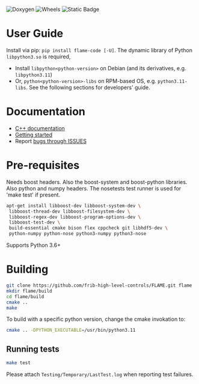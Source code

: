 ![Doxygen](https://github.com/zhangt58/flame/actions/workflows/gh-pages.yml/badge.svg)
![Wheels](https://github.com/zhangt58/flame/actions/workflows/build.yml/badge.svg)
![Static Badge](https://img.shields.io/badge/Python-3.6%7C3.7%7C3.8%7C3.9%7C3.10%7C3.11%7C3.12-blue)

User Guide
==========
Install via pip: `pip install flame-code [-U]`.
The dynamic library of Python `libpython3.so` is required,
- Install `libpython<python-version>` on Debian (and its derivatives, e.g. `libpython3.11`)
- Or, `python<python-version>-libs` on RPM-based OS, e.g. `python3.11-libs`.
See the following sections for developers' guide.

Documentation
=============

* [C++ documentation](http://frib-high-level-controls.github.io/FLAME)
* [Getting started](http://frib-high-level-controls.github.io/FLAME/gettingstarted.html)
* Report [bugs through ISSUES](https://github.com/frib-high-level-controls/FLAME/issues)

Pre-requisites
==============

Needs boost headers.  Also the boost-system and boost-python libraries.
Also python and numpy headers.
The nosetests test runner is used for 'make test' if present.

```sh
apt-get install libboost-dev libboost-system-dev \
 libboost-thread-dev libboost-filesystem-dev \
 libboost-regex-dev libboost-program-options-dev \
 libboost-test-dev \
 build-essential cmake bison flex cppcheck git libhdf5-dev \
 python-numpy python-nose python3-numpy python3-nose
```
Supports Python 3.6+

Building
========

```sh
git clone https://github.com/frib-high-level-controls/FLAME.git flame
mkdir flame/build
cd flame/build
cmake ..
make
```

To build with a specific python version, change the cmake invokation to:

```sh
cmake .. -DPYTHON_EXECUTABLE=/usr/bin/python3.11
```

Running tests
-------------

```sh
make test
```

Please attach ```Testing/Temporary/LastTest.log``` when reporting test failures.
